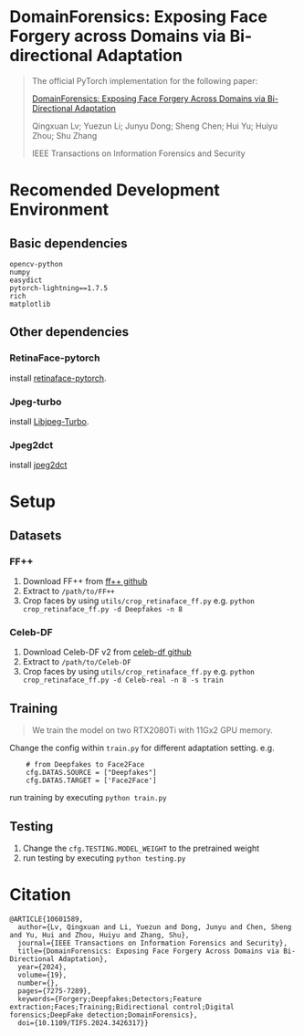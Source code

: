 # DomainForensics: Exposing Face Forgery across Domains via Bi-directional Adaptation

> The official PyTorch implementation for the following paper:
>
> [DomainForensics: Exposing Face Forgery Across Domains via Bi-Directional Adaptation](https://ieeexplore.ieee.org/abstract/document/10601589)
> 
> Qingxuan Lv; Yuezun Li; Junyu Dong; Sheng Chen; Hui Yu; Huiyu Zhou; Shu Zhang
> 
> IEEE Transactions on Information Forensics and Security

# Recomended Development Environment
## Basic dependencies
```
opencv-python
numpy
easydict
pytorch-lightning==1.7.5
rich
matplotlib
```
## Other dependencies
### RetinaFace-pytorch
install [retinaface-pytorch](https://github.com/biubug6/Pytorch_Retinaface).
### Jpeg-turbo
install [Libjpeg-Turbo](https://github.com/libjpeg-turbo/libjpeg-turbo).
### Jpeg2dct
install [jpeg2dct](https://github.com/uber-research/jpeg2dct)



# Setup
## Datasets
### FF++
1. Download FF++ from [ff++ github](https://github.com/ondyari/FaceForensics)
2. Extract to `/path/to/FF++`
3. Crop faces by using `utils/crop_retinaface_ff.py` e.g. `python crop_retinaface_ff.py -d Deepfakes -n 8`

### Celeb-DF
1. Download Celeb-DF v2 from [celeb-df github](https://github.com/yuezunli/celeb-deepfakeforensics)
2. Extract to `/path/to/Celeb-DF`
3. Crop faces by using `utils/crop_retinaface_ff.py` e.g. `python crop_retinaface_ff.py -d Celeb-real -n 8 -s train`


## Training
> We train the model on two RTX2080Ti with 11Gx2 GPU memory.

Change the config within `train.py` for different adaptation setting.
e.g. 
    
``` 
    # from Deepfakes to Face2Face
    cfg.DATAS.SOURCE = ["Deepfakes"]
    cfg.DATAS.TARGET = ['Face2Face']
```

run training by executing `python train.py`

## Testing
1. Change the `cfg.TESTING.MODEL_WEIGHT` to the pretrained weight
2. run testing by executing `python testing.py`


# Citation
```
@ARTICLE{10601589,
  author={Lv, Qingxuan and Li, Yuezun and Dong, Junyu and Chen, Sheng and Yu, Hui and Zhou, Huiyu and Zhang, Shu},
  journal={IEEE Transactions on Information Forensics and Security}, 
  title={DomainForensics: Exposing Face Forgery Across Domains via Bi-Directional Adaptation}, 
  year={2024},
  volume={19},
  number={},
  pages={7275-7289},
  keywords={Forgery;Deepfakes;Detectors;Feature extraction;Faces;Training;Bidirectional control;Digital forensics;DeepFake detection;DomainForensics},
  doi={10.1109/TIFS.2024.3426317}}
```